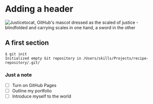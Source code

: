 # Adding a header

![Justicetocat, GitHub's mascot dressed as the scaled of justice - blindfolded and carrying scales in one hand, a sword in the other](https://octodex.github.com/images/justicetocat.jpg)


## A first section

```
$ git init
Initialized empty Git repository in /Users/skills/Projects/recipe-repository/.git/
```

### Just a note

- [ ] Turn on GitHub Pages
- [ ] Outline my portfolio
- [ ] Introduce myself to the world
